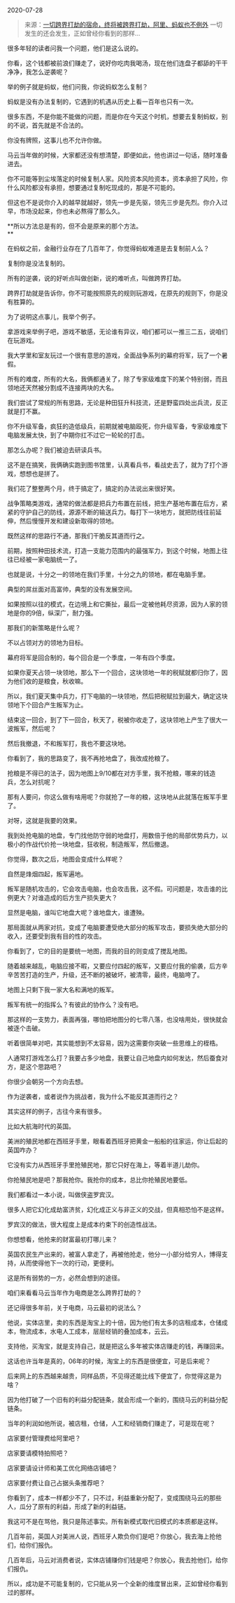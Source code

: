 2020-07-28

> 来源：[一切跨界打劫的宿命，终将被跨界打劫，阿里、蚂蚁也不例外](http://mp.weixin.qq.com/s?__biz=MzU3NDc5Nzc0NQ==&mid=2247490918&idx=2&sn=f773daa02030222c2773d828a960b424&chksm=fd2dbfb8ca5a36ae819d7ae41f4bfaebdc42d834b95c9182488dd5bae686594d77ad0303643a&scene=27#wechat_redirect)
> 一切发生的还会发生，正如曾经你看到的那样...

很多年轻的读者问我一个问题，他们是这么说的。  

  

你看，这个钱都被前浪们赚走了，说好你吃肉我喝汤，现在他们连盘子都舔的干干净净，我怎么逆袭呢？

  

举的例子就是蚂蚁，他们问我，你说蚂蚁怎么复制？

  

蚂蚁是没有办法复制的，它遇到的机遇从历史上看一百年也只有一次。  

  

很多东西，不是你能不能做的问题，而是你在今天这个时机，想要去复制蚂蚁，别的不说，首先就是不合法的。  

  

你没有牌照，这事儿也不允许你做。

  

马云当年做的时候，大家都还没有想清楚，即便如此，他也讲过一句话，随时准备进去。

  

你不可能等到尘埃落定的时候复制人家。风险资本风险资本，资本承担了风险，你什么风险都没有承担，想要通过复制吃现成的，那是不可能的。  

  

但这也不是说你介入的越早就越好，领先一步是先驱，领先三步是先烈。你介入过早，市场没起来，你也未必熬得了那么久。

  

 **所以方法总是有的，但不会是原来的那个方法。  
**

  

在蚂蚁之前，金融行业存在了几百年了，你觉得蚂蚁难道是去复制前人么？  

  

复制你是没法复制的。

  

所有的逆袭，说的好听点叫做创新，说的难听点，叫做跨界打劫。  

  

跨界打劫就是告诉你，你不可能按照原先的规则玩游戏，在原先的规则下，你是没有胜算的。  

  

为了说明这点事儿，我举个例子。

  

拿游戏来举例子吧，游戏不敏感，无论谁有异议，咱们都可以一推三二五，说咱们在玩游戏。

  

我大学里和室友玩过一个很有意思的游戏，全面战争系列的幕府将军，玩了一个暑假。

  

所有的难度，所有的大名，我俩都通关了，除了专家级难度下的某个特别弱，而且领地还天然被分割成不连接两块的大名。  

  

我们尝试了常规的所有思路，无论是种田狂升科技流，还是野蛮四处出兵流，反正就是打不赢。  

  

你不升级军备，疯狂的造低级兵，前期就被电脑殴死，你升级军备，专家级难度下电脑发展太快，到了中期你扛不过它一轮轮的打击。  

  

那怎么办呢？我们被迫去研读兵书。

  

这不是在搞笑，我俩确实跑到图书馆里，认真看兵书，看战史去了，就为了打个游戏，想想也是拼了。

  

我们花了整整两个月，终于搞定了，搞定的办法说出来很好笑。  

  

战争策略类游戏，通常的做法都是把兵力布置在前线，把生产基地布置在后方，紧紧的守护自己的防线，源源不断的输送兵力。每打下一块地方，就把防线往前延伸，然后慢慢开发和建设新取得的领地。

  

既然这样的思路行不通，那我们干脆反其道而行之。

  

前期，按照种田技术流，打造一支能力范围内的最强军力，到这个时候，地图上往往已经被一家电脑统一了。

  

也就是说，十分之一的领地在我们手里，十分之九的领地，都在电脑手里。

  

典型的屌丝面对高富帅，典型的没有发展空间。  

  

如果按照以往的模式，在边境上和它撕扯，最后一定被他耗尽资源，因为人家的领地是你的9倍，纵深广，耐力强。

  

那我们的新策略是什么呢？  

  

不以占领对方的领地为目标。

  

幕府将军是回合制的，每个回合是一个季度，一年有四个季度。  

  

如果你夏天占领一块领地，那么下一个回合，这块领地一年的税赋就都归你了，因为他们收的是粮食，秋收嘛。

  

所以，我们夏天集中兵力，打下电脑的一块领地，然后把税赋拉到最大，确定这块领地下个回合产生叛军为止。  

  

结束这一回合，到了下一回合，秋天了，税被你收走了，这块领地上产生了很大一波叛军，然后呢？

  

然后我撤退，不和叛军打，我也不要这块地。  

  

你看到了，我的思路变了，我不再抢地盘了，我改成抢粮了。  

  

抢粮是不得已的法子，因为地图上9/10都在对方手里，我不抢粮，哪来的钱造兵，怎么对抗呢？

  

那有人要问，你这么做有啥用呢？你就抢了一年的粮，这块地从此就落在叛军手里了。  

  

对呀，这就是我要的效果。

  

我到处抢电脑的地盘，专门找他防守弱的地盘打，用数倍于他的局部优势兵力，以极小的作战代价抢一块地盘，狂收税，制造叛军，然后撤退。  

  

你觉得，数次之后，地图会变成什么样呢？  

  

自然是烽烟四起，叛军遍地。  

  

叛军是随机攻击的，它会攻击电脑，也会攻击我，这不假。可问题是，攻击谁的比例更大？对谁造成的后方生产损失更大？

  

显然是电脑，谁叫它地盘大呢？谁地盘大，谁遭殃。

  

那局面就从两家对抗，变成了电脑要遭受绝大部分的叛军攻击，要损失绝大部分的收入，还要受到我有目的性的攻击。  

  

你看到了，它的目的是要统一地图，而我的目的则变成了搅乱地图。  

  

随着越来越乱，电脑应接不暇，又要应付四起的叛军，又要应付我的偷袭，后方辛辛苦苦打造的生产，升级，还不断的被破坏，被清零，最终，电脑垮了。  

  

地图上只剩下我一家大名和满地的叛军。

  

叛军有统一的指挥么？有彼此的协作么？没有吧。  

  

那这样的一支势力，表面再强，哪怕把地图分的七零八落，也没啥用处，很快就会被逐个击破。  

  

听着很简单对吧，其实能想到不太容易，因为这需要你突破一些思维上的桎梏。  

  

人通常打游戏怎么打？我要占多少地盘，我要让自己地盘内如何发达，然后蚕食对方，是这个思路吧？  

  

你很少会朝另一个方向去想。

  

作为逆袭者，或者说作为挑战者，我为什么不能反其道而行之？

  

其实这样的例子，古往今来有很多。  

  

比如大航海时代的英国。  

  

美洲的殖民地都在西班牙手里，眼看着西班牙把黄金一船船的往家运，你让后起的英国咋办？

  

它没有实力从西班牙手里抢殖民地，那它只好在海上，等着半道儿劫你。  

  

你抢殖民地是吧？那我抢你。我抢你的成本，总比你抢殖民地要低。

  

我们都看过一本小说，叫做侠盗罗宾汉。  

  

很多人把它幻化成劫富济贫，幻化成正义与非正义的交战，但真相恐怕不是这样。  

  

罗宾汉的做法，很大程度上是成本约束下的创造性战法。

  

你想想看，他抢来的财富最初打哪儿来？

  

英国农民生产出来的，被富人拿走了，再被他抢走，他分一小部分给穷人，博得支持，从而使得他下一次的行动，更便利。

  

这是所有弱势的一方，必然会想到的途径。

  

咱们来看看马云当年作为电商是怎么跨界打劫的？  

  

还记得很多年前，关于电商，马云最初的说法么？  

  

他说，实体店里，卖的东西是淘宝上的十倍，因为他们有太多的店租成本，仓储成本，物流成本，水电人工成本，层层经销的叠加成本，云云。  

  

支持他，买淘宝，就是支持自己，就是把这么多年被实体店赚走的钱，再赚回来。

  

这话也许当年是真的，06年的时候，淘宝上的东西是很便宜，可是后来呢？  

  

后来网上的东西越来越贵，同样品质，不见得还能比线下便宜了，你觉得这是为啥？  

  

因为他打破了一个旧有的利益分配链条，就会形成一个新的，围绕马云的利益分配链条。  

  

当年的利润如他所说，被店租，仓储，人工和经销商们赚走了，可是现在呢？  

  

店家要付管理费给阿里吧？

店家要请模特拍照吧？

店家要请设计师和美工优化网络店铺吧？

店家要付费让自己占据头条推荐吧？

  

你看到了，成本一样都少不了，只不过，利益重新分配了，变成围绕马云的那些人，瓜分了原有的利益，形成了新的利益链。  

  

我这可不是在骂他，我只是陈述事实。所有新模式取代旧模式的本质都是这样。

  

几百年前，英国人对美洲人说，西班牙人欺负你们是吧？你放心，我去海上抢他们，给你们报仇。

  

几百年后，马云对消费者说，实体店铺赚你们钱是吧？你放心，我去抢他们，给你们报仇。

  

所以，成功是不可能复制的，它只能从另一个全新的维度冒出来，正如曾经你看到过的那样。

